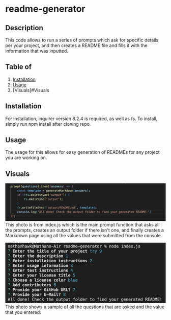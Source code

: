 # readme-generator

## Description
This code allows to run a series of prompts which ask for specific details per your project, and then creates a README file and fills it with the information that was inputted.

## Table of  
1. [Installation](#Installation)
2. [Usage](#Usage)
3. [Visuals]#Visuals

## Installation
For installation, inquirer version 8.2.4 is required, as well as fs. To install, simply run npm install after cloning repo.

## Usage
The usage for this allows for easy generation of READMEs for any project you are working on.

## Visuals 
![photo of code](./pic1.png)
This photo is from index.js which is the main prompt function that asks all the prompts, creates an output folder if there isn't one, and finally creates a Markdown page using all the values that were submitted from the console.

![photo of console](./pic2.png)
This photo shows a sample of all the questions that are asked and the value that you entered.